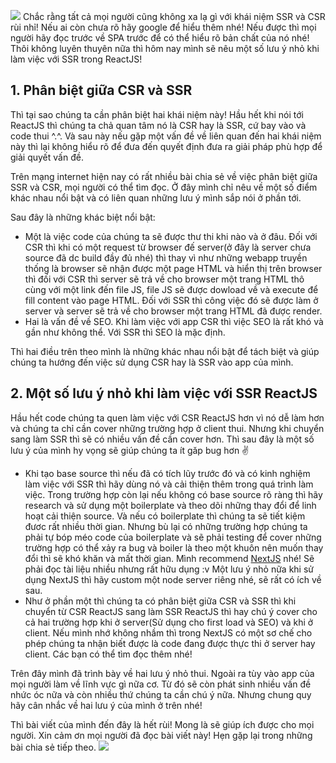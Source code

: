 ![](https://images.viblo.asia/84aa84fa-2e64-40d9-9ec5-91baf8505193.gif)
Chắc rằng tất cả mọi người cũng không xa lạ gì với khái niệm SSR và CSR rùi nhỉ! Nếu ai còn chưa rõ hãy google để hiểu thêm nhé! Nếu được thì mọi người hãy đọc trước về SPA trước để có thể hiểu rõ bản chất của nó nhé! Thôi không luyên thuyên nữa thì hôm nay mình sẽ nêu một số lưu ý nhỏ khi làm việc với SSR trong ReactJS!

## 1. Phân biệt giữa CSR và SSR
   Thì tại sao chúng ta cần phân biệt hai khái niệm này! Hầu hết khi nói tới ReactJS thì chúng ta chả quan tâm nó là CSR hay là SSR, cứ bay vào và code thui ^.^. Và sau này nếu gặp một vấn đề về liên quan đến hai khái niệm này thì lại không hiểu rõ để đưa đến quyết định đưa ra giải pháp phù hợp để giải quyết vấn đề.

   Trên mạng internet hiện nay có rất nhiều bài chia sẻ về việc phân biệt giữa SSR và CSR, mọi người có thể tìm đọc. Ở đây mình chỉ nêu về một số điểm khác nhau nổi bật và có liên quan những lưu ý mình sắp nói ở phần tới.
   
Sau đây là những khác biệt nổi bật:

+ Một là việc code của chúng ta sẽ được thư thi khi nào và ở đâu. Đối với CSR thì khi có một request từ browser đế server(ở đây là server chưa source đã dc build đầy đủ nhé) thì thay vì như những webapp truyền thống là browser sẽ nhận được một page HTML và hiển thị trên browser thì đối với CSR thì server sẽ trả về cho browser một trang HTML thô cùng với một link đến file JS, file JS sẽ được dowload về và execute để fill content vào page HTML. Đối với SSR thì công việc đó sẽ được làm ở server và server sẽ trả về cho browser một trang HTML đã được render.
+ Hai là vấn đề về SEO. Khi làm việc với app CSR thì việc SEO là rất khó và gần như không thể. Với SSR  thì SEO là mặc định.

Thì hai điều trên theo mình là những khác nhau nổi bật để tách biệt và giúp chúng ta hướng đến việc sử dụng CSR hay là SSR vào app của mình.

## 2. Một số lưu ý nhỏ khi làm việc với SSR ReactJS
Hầu hết code chúng ta quen làm việc với CSR ReactJS hơn vì nó dễ làm hơn và chúng ta chỉ cần cover những trường hợp ở client thui. Nhưng khi chuyển sang làm SSR thì sẽ có nhiều vấn đề cần cover hơn. Thì sau đây là một số lưu ý của mình hy vọng sẽ giúp chúng ta ít găp bug hơn :v: 

+ Khi tạo base source thì nếu đã có tích lũy trước đó và có kinh nghiệm làm việc với SSR thì hãy dùng nó và cải thiện thêm trong quá trình làm việc. Trong trường hợp còn lại nếu không có base source rõ ràng thì hãy research và sử dụng một boilerplate và theo dõi những thay đổi để linh hoạt cải thiện source. Và nếu có boilerplate thì chúng ta sẽ tiết kiệm đươc rất nhiều thời gian. Nhưng bù lại có những trường hợp chúng ta phải tự bóp méo code của boilerplate và sẽ phải testing để cover những trường hợp có thể xảy ra bug và boiler là theo một khuôn nên muốn thay đổi thì sẽ khó khăn và mất thời gian. Mình recommend [NextJS](https://nextjs.org/) nhé! Sẽ phải đọc tài liệu nhiều nhưng rất hữu dụng :v Một lưu ý nhỏ nữa khi sử dụng NextJS thì hãy custom một node server riêng nhé,  sẽ rất có ích về sau.
+ Như ở phần một thì chúng ta có phân biệt giữa CSR và SSR thì khi chuyển từ CSR ReactJS sang làm SSR ReactJS thì hay chú ý cover cho cả hai trường hợp khi ở server(Sử dụng cho first load và SEO) và khi ở client. Nếu mình nhớ không nhầm thì trong NextJS có một sơ chế cho phép chúng ta nhận biết được là code đang được thực thi ở server hay client. Các bạn có thể tìm đọc thêm nhé!

Trên đây mình đã trình bày về hai lưu ý nhỏ thui. Ngoài ra tùy vào app của mọi người làm về lĩnh vực gì nữa cơ. Từ đó sẽ còn phát sinh nhiều vấn đề nhức óc nữa và còn nhiều thứ chúng ta cần chú ý nữa. Nhưng chung quy hãy cân nhắc về hai lưu ý của mình ở trên nhé!

Thì bài viết của mình đến đây là hết rùi! Mong là sẽ giúp ích được cho mọi người. Xin cảm ơn mọi người đã đọc bài viết này! Hẹn gặp lại trong những bài chia sẻ tiếp theo.
![](https://images.viblo.asia/949b1eb5-22b2-4a23-b7ff-44a67be29458.jpg)
